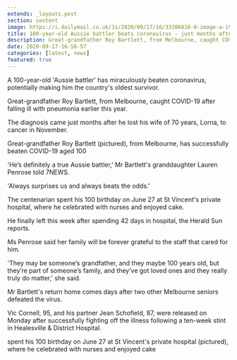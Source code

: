 ```yaml
---
extends: _layouts.post
section: content
image: https://i.dailymail.co.uk/1s/2020/09/17/16/33306810-0-image-a-19_1600357232485.jpg 
title: 100-year-old Aussie battler beats coronavirus - just months after his wife tragically died  
description: Great-grandfather Roy Bartlett, from Melbourne, caught COVID-19 just months after he lost his wife of 70 years, Lorna, to cancer in November.   
date: 2020-09-17-16-58-57 
categories: [latest, news] 
featured: true 
--- 
```

A 100-year-old 'Aussie battler' has miraculously beaten coronavirus, potentially making him the country's oldest survivor. 

Great-grandfather Roy Bartlett, from Melbourne, caught COVID-19 after falling ill with pneumonia earlier this year.  

The diagnosis came just months after he lost his wife of 70 years, Lorna, to cancer in November.  

Great-grandfather Roy Bartlett (pictured), from Melbourne, has successfully beaten COVID-19 aged 100

'He’s definitely a true Aussie battler,' Mr Bartlett's granddaughter Lauren Penrose told 7NEWS.

'Always surprises us and always beats the odds.' 

The centenarian spent his 100 birthday on June 27 at St Vincent's private hospital, where he celebrated with nurses and enjoyed cake. 

He finally left this week after spending 42 days in hospital, the Herald Sun reports. 

Ms Penrose said her family will be forever grateful to the staff that cared for him. 

'They may be someone’s grandfather, and they maybe 100 years old, but they’re part of someone’s family, and they’ve got loved ones and they really truly do matter,' she said.

Mr Bartlett's return home comes days after two other Melbourne seniors defeated the virus. 

Vic Cornell, 95, and his partner Jean Schofield, 87, were released on Monday after successfully fighting off the illness following a ten-week stint in Healesville & District Hospital. 

spent his 100 birthday on June 27 at St Vincent's private hospital (pictured), where he celebrated with nurses and enjoyed cake

